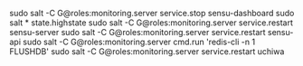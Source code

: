 sudo salt -C G@roles:monitoring.server service.stop sensu-dashboard
sudo salt \* state.highstate
sudo salt -C G@roles:monitoring.server service.restart sensu-server
sudo salt -C G@roles:monitoring.server service.restart sensu-api
sudo salt -C G@roles:monitoring.server cmd.run 'redis-cli -n 1 FLUSHDB'
sudo salt -C G@roles:monitoring.server service.restart uchiwa
